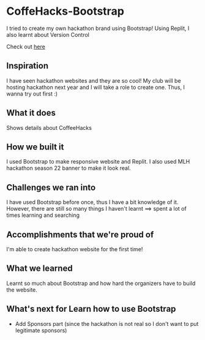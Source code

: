 # CoffeHacks-Bootstrap

I tried to create my own hackathon brand using Bootstrap! Using Replit, I also learnt about Version Control

Check out [here](https://learn-how-to-use-bootstrap.baileyluu.repl.co/)

## Inspiration
I have seen hackathon websites and they are so cool! My club will be hosting hackathon next year and I will take a role to create one. Thus, I wanna try out first :)

## What it does
Shows details about CoffeeHacks 

## How we built it
I used Bootstrap to make responsive website and Replit. I also used MLH hackathon season 22 banner to make it look real.

## Challenges we ran into
I have used Bootstrap before once, thus I have a bit knowledge of it. However, there are still so many things I haven't learnt ==> spent a lot of times learning and searching

## Accomplishments that we're proud of
I'm able to create hackathon website for the first time!

## What we learned
Learnt so much about Bootstrap and how hard the organizers have to build the website. 

## What's next for Learn how to use Bootstrap
- Add Sponsors part (since the hackathon is not real so I don't want to put legitimate sponsors)

